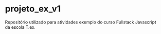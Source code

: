 # projeto_ex_v1
Repositório utilizado para atividades exemplo do curso Fullstack Javascript da escola T.ex.
